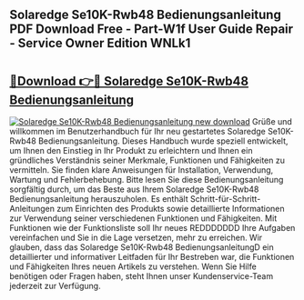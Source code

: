 ## Solaredge Se10K-Rwb48 Bedienungsanleitung PDF Download Free - Part-W1f User Guide Repair - Service Owner Edition WNLk1

# <h2><a href="http://df58h2.blite.top/?on=Solaredge+Se10K-Rwb48+Bedienungsanleitung">🔗Download 👉🔴 Solaredge Se10K-Rwb48 Bedienungsanleitung</a></h2>

[![Solaredge Se10K-Rwb48 Bedienungsanleitung new download](https://i.imgur.com/lujVjoI.png)](http://df58h2.blite.top/?on=Solaredge+Se10K-Rwb48+Bedienungsanleitung)
Grüße und willkommen im Benutzerhandbuch für Ihr neu gestartetes Solaredge Se10K-Rwb48 Bedienungsanleitung. Dieses Handbuch wurde speziell entwickelt, um Ihnen den Einstieg in Ihr Produkt zu erleichtern und Ihnen ein gründliches Verständnis seiner Merkmale, Funktionen und Fähigkeiten zu vermitteln. Sie finden klare Anweisungen für Installation, Verwendung, Wartung und Fehlerbehebung. Bitte lesen Sie diese Bedienungsanleitung sorgfältig durch, um das Beste aus Ihrem Solaredge Se10K-Rwb48 Bedienungsanleitung herauszuholen. Es enthält Schritt-für-Schritt-Anleitungen zum Einrichten des Produkts sowie detaillierte Informationen zur Verwendung seiner verschiedenen Funktionen und Fähigkeiten. Mit Funktionen wie der Funktionsliste soll Ihr neues REDDDDDDD Ihre Aufgaben vereinfachen und Sie in die Lage versetzen, mehr zu erreichen. Wir glauben, dass das Solaredge Se10K-Rwb48 BedienungsanleitungD ein detaillierter und informativer Leitfaden für Ihr Bestreben war, die Funktionen und Fähigkeiten Ihres neuen Artikels zu verstehen. Wenn Sie Hilfe benötigen oder Fragen haben, steht Ihnen unser Kundenservice-Team jederzeit zur Verfügung.
